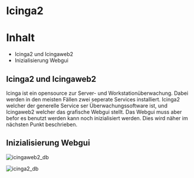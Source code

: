 # Icinga2

# Inhalt
- Icinga2 und Icingaweb2
- Inizialisierung Webgui

## Icinga2 und Icingaweb2
Icinga ist ein opensource zur Server- und Workstationüberwachung. Dabei werden in den meisten Fällen zwei seperate Services installiert. Icinga2 welcher der generelle Service ser Überwachungssoftware ist, und Icingaweb2 welcher das grafische Webgui stellt. Das Webgui muss aber befor es benutzt werden kann noch inizialisiert werden. Dies wird näher im nächsten Punkt beschrieben.

## Inizialisierung Webgui

![icingaweb2_db](LB01/images/icingaweb2_db.PNG)

![icinga2_db](LB01/images/icinga2_db.PNG)